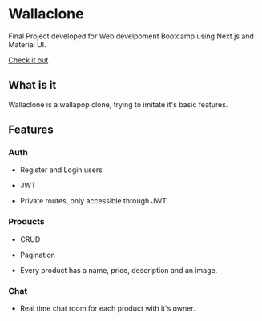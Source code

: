 # Wallaclone

Final Project developed for Web develpoment Bootcamp using Next.js and Material UI.

[Check it out](http://18.188.214.80/)

## What is it

Wallaclone is a wallapop clone, trying to imitate it's basic features.

## Features

### Auth

- Register and Login users 

- JWT 

- Private routes, only accessible through JWT.

### Products

- CRUD

- Pagination

- Every product has a name, price, description and an image.

### Chat

- Real time chat room for each product with it's owner.
